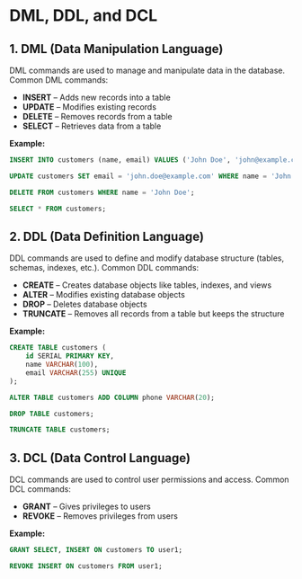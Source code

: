 # DML, DDL, and DCL

## 1. DML (Data Manipulation Language)
DML commands are used to manage and manipulate data in the database. Common DML commands:

- **INSERT** – Adds new records into a table
- **UPDATE** – Modifies existing records
- **DELETE** – Removes records from a table
- **SELECT** – Retrieves data from a table

**Example:**

```sql
INSERT INTO customers (name, email) VALUES ('John Doe', 'john@example.com');

UPDATE customers SET email = 'john.doe@example.com' WHERE name = 'John Doe';

DELETE FROM customers WHERE name = 'John Doe';

SELECT * FROM customers;
```

## 2. DDL (Data Definition Language)
DDL commands are used to define and modify database structure (tables, schemas, indexes, etc.). Common DDL commands:

- **CREATE** – Creates database objects like tables, indexes, and views
- **ALTER** – Modifies existing database objects
- **DROP** – Deletes database objects
- **TRUNCATE** – Removes all records from a table but keeps the structure

**Example:**

```sql
CREATE TABLE customers (
    id SERIAL PRIMARY KEY,
    name VARCHAR(100),
    email VARCHAR(255) UNIQUE
);

ALTER TABLE customers ADD COLUMN phone VARCHAR(20);

DROP TABLE customers;

TRUNCATE TABLE customers;
```

## 3. DCL (Data Control Language)
DCL commands are used to control user permissions and access. Common DCL commands:

- **GRANT** – Gives privileges to users
- **REVOKE** – Removes privileges from users

**Example:**

```sql
GRANT SELECT, INSERT ON customers TO user1;

REVOKE INSERT ON customers FROM user1;
```